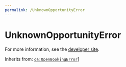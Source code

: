 ```yaml
---
permalink: /UnknownOpportunityError
---
```


# UnknownOpportunityError


For more information, see the [developer site](https://developer.openactive.io/data-model/types/unknownopportunityerror).

Inherits from: [`oa:OpenBookingError`](https://openactive.io/OpenBookingError)]

